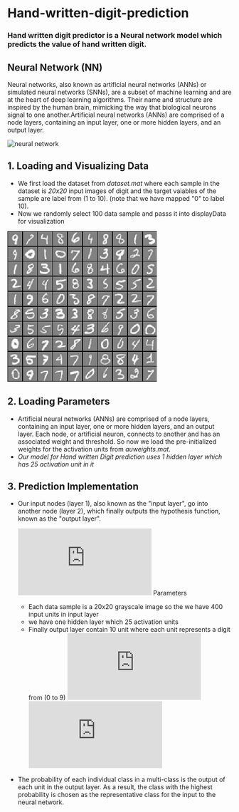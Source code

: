 # Hand-written-digit-prediction

### Hand written digit predictor is a Neural network model which predicts the value of hand written digit.

## Neural Network (NN)
Neural networks, also known as artificial neural networks (ANNs) or simulated neural networks (SNNs), are a subset of machine learning and are at the heart of deep learning algorithms. Their name and structure are inspired by the human brain, mimicking the way that biological neurons signal to one another.Artificial neural networks (ANNs) are comprised of a node layers, containing an input layer, one or more hidden layers, and an output layer.

![neural network](https://miro.medium.com/max/875/1*zyBS2RsuRsEXINPXUGXOgg.png)

## 1. Loading and Visualizing Data 
* We first load the dataset from *dataset.mat* where each sample in the dataset is *20x20* input images of digit and the target vaiables of the sample are label from (1 to 10). (note that we have mapped "0" to label 10).
* Now we randomly select 100 data sample and passs it into displayData for visualization

![sample data visualization](https://github.com/shrivijay823/Hand-written-digit-prediction/blob/outputs/samples%20visz.png)


## 2. Loading Parameters
* Artificial neural networks (ANNs) are comprised of a node layers, containing an input layer, one or more hidden layers, and an output layer. Each node, or artificial neuron, connects to another and has an associated weight and threshold. So now we load the pre-initialized weights for the activation units from *auweights.mat*. 
* *Our model for Hand written Digit prediction uses 1 hidden layer which has 25 activation unit in it*

## 3. Prediction Implementation
* Our input nodes (layer 1), also known as the "input layer", go into another node (layer 2), which finally outputs the hypothesis function, known as the "output layer".

   ![eq1](https://latex.codecogs.com/png.latex?%5Cbg_white%20%5CLARGE%20%5Bx_0x_1x_2..x_l%5D%5Crightarrow%20%5Ba_0a_1a_2...a_m%5D%5Crightarrow%20%5By_0y_1y_2...y_n%5D)
  Parameters
  * Each data sample is a 20x20 grayscale image so the we have 400 input units in input layer
  * we have one hidden layer which 25 activation units 
  * Finally output layer contain 10 unit where each unit represents a digit from (0 to 9)
  ![eq2](https://latex.codecogs.com/png.latex?%5Cinline%20%5Cbg_white%20%5CLARGE%20a%5E%7B%28j%29%7D_%7Bi%7D%3D%20%5Ctext%7B%22activation%22%20of%20unit%20i%20in%20layer%20j%7D%20%5C%5C%20%5CTheta%5E%7B%28j%29%7D%3D%5Ctext%7Bmatrix%20of%20weights%20controlling%20function%20mapping%20from%20layer%20j%20to%20layer%20j&plus;1%7D)
 ![eq3](https://latex.codecogs.com/png.latex?%5Cbg_white%20%5CLARGE%20a_%7Bi%7D%5E%7B%28j%29%7D%3Dg%28%5Csum%20%5CTheta%20%5E%7B%28j-1%29%7D_%7Bik%7Dx_k%29%20%5Ctext%7B%20%2C%20k%3D%5B0%2Cnumber%20of%20input%20unit%5D%7D)
 * The probability of each individual class in a multi-class is the output of each unit in the output layer. As a result, the class with the highest probability is chosen as the representative class for the input to the neural network.
 







